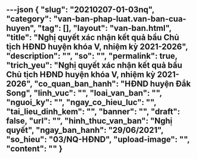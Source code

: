 ---json
{
    "slug": "20210207-01-03nq",
    "category": "van-ban-phap-luat.van-ban-cua-huyen",
    "tag": [],
    "layout": "van-ban.html",
    "title": "Nghị quyết xác nhận kết quả bầu Chủ tịch HĐND huyện khóa V, nhiệm kỳ 2021-2026",
    "description": "",
    "so": "",
    "permalink": true,
    "trich_yeu": "Nghị quyết xác nhận kết quả bầu Chủ tịch HĐND huyện khóa V, nhiệm kỳ 2021-2026",
    "co_quan_ban_hanh": "HĐND huyện Đắk Song",
    "linh_vuc": "",
    "loai_van_ban": "",
    "nguoi_ky": "",
    "ngay_co_hieu_luc": "",
    "tai_lieu_dinh_kem": "",
    "banner": "",
    "draft": false,
    "url": "",
    "hinh_thuc_van_ban": "Nghị quyết",
    "ngay_ban_hanh": "29/06/2021",
    "so_hieu": "03/NQ-HĐND",
    "upload-image": "",
    "__content__": ""
}
---
